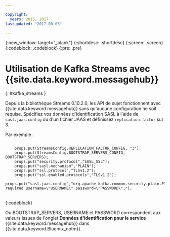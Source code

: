 ```yaml
---

copyright:
  years: 2015, 2017
lastupdated: "2017-08-03"

---
```


{:new_window: target="_blank"}
{:shortdesc: .shortdesc}
{:screen: .screen}
{:codeblock: .codeblock}
{:pre: .pre}

# Utilisation de Kafka Streams avec {{site.data.keyword.messagehub}}
{: #kafka_streams }

Depuis la bibliothèque Streams 0.10.2.0, les API de sujet fonctionnent avec {{site.data.keyword.messagehub}} sans qu'aucune configuration ne soit requise. Spécifiez vos données d'identification SASL à l'aide de <code>sasl.jaas.config</code> ou d'un fichier JAAS et définissez <code>replication.factor</code> sur 3.

Par exemple :

<pre>
<code>
    props.put(StreamsConfig.REPLICATION_FACTOR_CONFIG, "3");
    props.put(StreamsConfig.BOOTSTRAP_SERVERS_CONFIG, BOOTSTRAP_SERVERS);
    props.put("security.protocol","SASL_SSL");
    props.put("sasl.mechanism","PLAIN");
    props.put("ssl.protocol","TLSv1.2");
    props.put("ssl.enabled.protocols","TLSv1.2");
    props.put("sasl.jaas.config","org.apache.kafka.common.security.plain.PlainLoginModule required username=\"USERNAME\" password=\"PASSWORD\";");
</code>
</pre>
{:codeblock}

Où BOOTSTRAP_SERVERS, USERNAME et PASSWORD correspondent aux valeurs issues de l'onglet **Données d'identification pour le service** {{site.data.keyword.messagehub}} dans {{site.data.keyword.Bluemix_notm}}.

<!--
new topic that includes content from existing topics about samples and migration
-->
